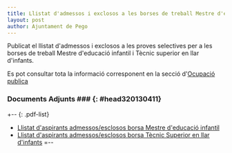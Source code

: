 ```yaml
---
title: Llistat d'admessos i exclosos a les borses de treball Mestre d'educació infantil i Tècnic superior en llar d'infants
layout: post
author: Ajuntament de Pego
---
```

Publicat el llistat d'admessos i exclosos a les proves selectives per a les borses de treball Mestre d'educació infantil i Tècnic superior en llar d'infants.

Es pot consultar tota la informació corresponent en la secció d'[Ocupació publica](/serveis/ocupacio_publica.html)

### Documents Adjunts ### {: #head320130411}
+-- {: .pdf-list}
* [Llistat d'aspirants admessos/esclosos borsa Mestre d'educació infantil](/pdf/personal/20130328_borsatreball_mestre_infantil/anunci_llista.pdf)
* [Llistat d'aspirants admessos/esclosos borsa Tècnic Superior en llar d'infants](/pdf/personal/20130328_borsatreball_tecnic_llar_infants/anunci_llista.pdf)
=--